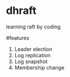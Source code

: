 # dhraft
learning raft by coding

#features
1. Leader election
2. Log replication
3. Log snapshot
4. Membership change
